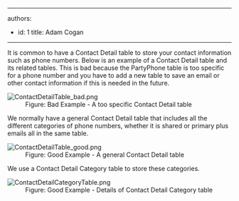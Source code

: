 

---
authors:
  - id: 1
    title: Adam Cogan
---




<span class='intro'> <p class="ssw15-rteElement-P">It is common to have a Contact Detail table to store your contact information such as phone numbers. Below is an example of a&#160;Contact Detail table and its related tables. This is bad because the PartyPhone table is too specific for a&#160;phone number and you have to add a new table to save an&#160;email or other contact information if this is needed in the future.​<br></p> </span>

<dl class="badImage"><dt>​<img src="/PublishingImages/ContactDetailTable_bad.png" alt="ContactDetailTable_bad.png" /></dt><dd>Figure&#58; Bad Example - A&#160;too specific Contact Detail table</dd></dl><p>We normally have a general Contact Detail table that includes all the different categories of phone numbers, whether it&#160;is shared or primary plus emails all in the same table.<br></p><dl class="goodImage"><dt><img src="/PublishingImages/ContactDetailTable_good.png" alt="ContactDetailTable_good.png" /></dt><dd>Figure&#58; Good Example - A&#160;general Contact Detail table</dd></dl><p>We use a Contact Detail Category table to store these categories.<br></p><dl class="goodImage"><dt><img src="/PublishingImages/ContactDetailCategoryTable.png" alt="ContactDetailCategoryTable.png" />​<br></dt><dd>Figure&#58; Good Example - Details of Contact Detail Category table<span style="color&#58;#444444;">​</span></dd></dl>


